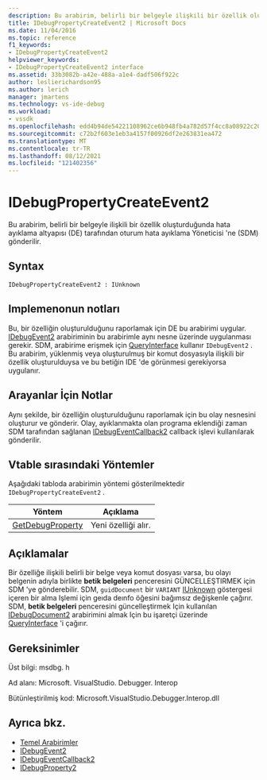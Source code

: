 ```yaml
---
description: Bu arabirim, belirli bir belgeyle ilişkili bir özellik oluşturduğunda hata ayıklama altyapısı (DE) tarafından oturum hata ayıklama Yöneticisi 'ne (SDM) gönderilir.
title: IDebugPropertyCreateEvent2 | Microsoft Docs
ms.date: 11/04/2016
ms.topic: reference
f1_keywords:
- IDebugPropertyCreateEvent2
helpviewer_keywords:
- IDebugPropertyCreateEvent2 interface
ms.assetid: 33b3082b-a42e-488a-a1e4-dadf506f922c
author: leslierichardson95
ms.author: lerich
manager: jmartens
ms.technology: vs-ide-debug
ms.workload:
- vssdk
ms.openlocfilehash: edd4b94de54221108962ce6b948fb4a782d57f4cc8a08922c20051a29ed370fd
ms.sourcegitcommit: c72b2f603e1eb3a4157f00926df2e263831ea472
ms.translationtype: MT
ms.contentlocale: tr-TR
ms.lasthandoff: 08/12/2021
ms.locfileid: "121402356"
---
```

# <a name="idebugpropertycreateevent2"></a>IDebugPropertyCreateEvent2
Bu arabirim, belirli bir belgeyle ilişkili bir özellik oluşturduğunda hata ayıklama altyapısı (DE) tarafından oturum hata ayıklama Yöneticisi 'ne (SDM) gönderilir.

## <a name="syntax"></a>Syntax

```
IDebugPropertyCreateEvent2 : IUnknown
```

## <a name="notes-for-implementers"></a>Implemenonun notları
 Bu, bir özelliğin oluşturulduğunu raporlamak için DE bu arabirimi uygular. [IDebugEvent2](../../../extensibility/debugger/reference/idebugevent2.md) arabiriminin bu arabirimle aynı nesne üzerinde uygulanması gerekir. SDM, arabirime erişmek için [QueryInterface](/cpp/atl/queryinterface) kullanır `IDebugEvent2` . Bu arabirim, yüklenmiş veya oluşturulmuş bir komut dosyasıyla ilişkili bir özellik oluşturulduysa ve bu betiğin IDE 'de görünmesi gerekiyorsa uygulanır.

## <a name="notes-for-callers"></a>Arayanlar İçin Notlar
 Aynı şekilde, bir özelliğin oluşturulduğunu raporlamak için bu olay nesnesini oluşturur ve gönderir. Olay, ayıklanmakta olan programa eklendiği zaman SDM tarafından sağlanan [IDebugEventCallback2](../../../extensibility/debugger/reference/idebugeventcallback2.md) callback işlevi kullanılarak gönderilir.

## <a name="methods-in-vtable-order"></a>Vtable sırasındaki Yöntemler
 Aşağıdaki tabloda arabirimin yöntemi gösterilmektedir `IDebugPropertyCreateEvent2` .

|Yöntem|Açıklama|
|------------|-----------------|
|[GetDebugProperty](../../../extensibility/debugger/reference/idebugpropertycreateevent2-getdebugproperty.md)|Yeni özelliği alır.|

## <a name="remarks"></a>Açıklamalar
 Bir özelliğe ilişkili belirli bir belge veya komut dosyası varsa, bu olayı belgenin adıyla birlikte **betik belgeleri** penceresini GÜNCELLEŞTIRMEK için SDM 'ye gönderebilir. SDM, [](../../../extensibility/debugger/reference/idebugproperty2-getextendedinfo.md) `guidDocument` bir `VARIANT` [IUnknown](/cpp/atl/iunknown) göstergesi içeren bir alma Işlemi için geıda deınfo öğesini bağımsız değişkenle çağırır. SDM, **betik belgeleri** penceresini güncelleştirmek Için kullanılan [IDebugDocument2](../../../extensibility/debugger/reference/idebugdocument2.md) arabirimini almak Için bu işaretçi üzerinde [QueryInterface](/cpp/atl/queryinterface) 'i çağırır.

## <a name="requirements"></a>Gereksinimler
 Üst bilgi: msdbg. h

 Ad alanı: Microsoft. VisualStudio. Debugger. Interop

 Bütünleştirilmiş kod: Microsoft.VisualStudio.Debugger.Interop.dll

## <a name="see-also"></a>Ayrıca bkz.
- [Temel Arabirimler](../../../extensibility/debugger/reference/core-interfaces.md)
- [IDebugEvent2](../../../extensibility/debugger/reference/idebugevent2.md)
- [IDebugEventCallback2](../../../extensibility/debugger/reference/idebugeventcallback2.md)
- [IDebugProperty2](../../../extensibility/debugger/reference/idebugproperty2.md)
